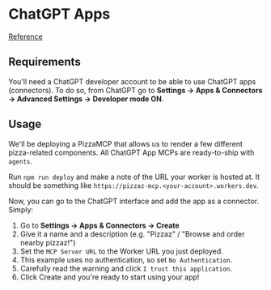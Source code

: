 # ChatGPT Apps

[Reference](https://developers.openai.com/apps-sdk/build/examples)

## Requirements

You'll need a ChatGPT developer account to be able to use ChatGPT apps (connectors). To do so, from ChatGPT go to **Settings -> Apps & Connectors -> Advanced Settings -> Developer mode ON**.

## Usage

We'll be deploying a PizzaMCP that allows us to render a few different pizza-related components.
All ChatGPT App MCPs are ready-to-ship with `agents`.

Run `npm run deploy` and make a note of the URL your worker is hosted at. It should be something like `https://pizzaz-mcp.<your-account>.workers.dev`.

Now, you can go to the ChatGPT interface and add the app as a connector. Simply:

1. Go to **Settings -> Apps & Connectors -> Create**
2. Give it a name and a description (e.g. "Pizzaz" / "Browse and order nearby pizzaz!")
3. Set the `MCP Server URL` to the Worker URL you just deployed.
4. This example uses no authentication, so set `No Authentication`.
5. Carefully read the warning and click `I trust this application`.
6. Click Create and you're ready to start using your app!
